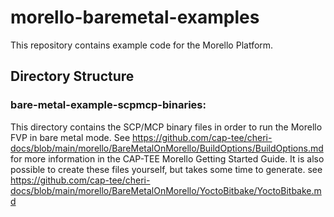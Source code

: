 # morello-baremetal-examples
This repository contains example code for the Morello Platform.

## Directory Structure

### bare-metal-example-scpmcp-binaries:

This directory contains the SCP/MCP binary files in order to run the Morello FVP in bare metal mode. See https://github.com/cap-tee/cheri-docs/blob/main/morello/BareMetalOnMorello/BuildOptions/BuildOptions.md for more information in the CAP-TEE Morello Getting Started Guide. It is also possible to create these files yourself, but takes some time to generate. see https://github.com/cap-tee/cheri-docs/blob/main/morello/BareMetalOnMorello/YoctoBitbake/YoctoBitbake.md 
